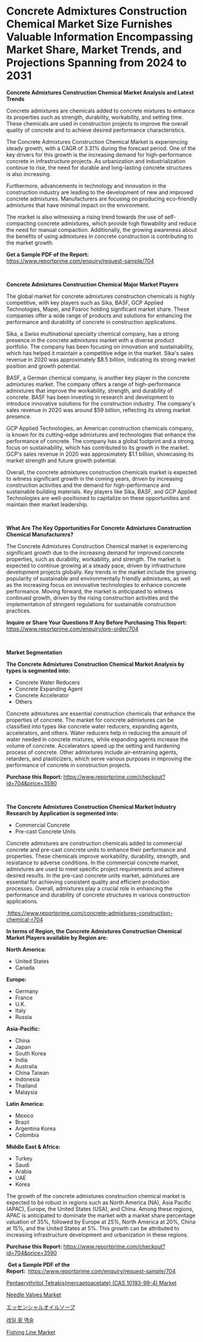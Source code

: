 <p><h1>Concrete Admixtures Construction Chemical Market Size Furnishes Valuable Information Encompassing Market Share, Market Trends, and Projections Spanning from 2024 to 2031</h1></p><p><strong>Concrete Admixtures Construction Chemical Market Analysis and Latest Trends</strong></p>
<p><p>Concrete admixtures are chemicals added to concrete mixtures to enhance its properties such as strength, durability, workability, and setting time. These chemicals are used in construction projects to improve the overall quality of concrete and to achieve desired performance characteristics.</p><p>The Concrete Admixtures Construction Chemical Market is experiencing steady growth, with a CAGR of 3.31% during the forecast period. One of the key drivers for this growth is the increasing demand for high-performance concrete in infrastructure projects. As urbanization and industrialization continue to rise, the need for durable and long-lasting concrete structures is also increasing.</p><p>Furthermore, advancements in technology and innovation in the construction industry are leading to the development of new and improved concrete admixtures. Manufacturers are focusing on producing eco-friendly admixtures that have minimal impact on the environment.</p><p>The market is also witnessing a rising trend towards the use of self-compacting concrete admixtures, which provide high flowability and reduce the need for manual compaction. Additionally, the growing awareness about the benefits of using admixtures in concrete construction is contributing to the market growth.</p></p>
<p><strong>Get a Sample PDF of the Report:&nbsp;</strong> <a href="https://www.reportprime.com/enquiry/request-sample/704">https://www.reportprime.com/enquiry/request-sample/704</a></p>
<p>&nbsp;</p>
<p><strong>Concrete Admixtures Construction Chemical Major Market Players</strong></p>
<p><p>The global market for concrete admixtures construction chemicals is highly competitive, with key players such as Sika, BASF, GCP Applied Technologies, Mapei, and Fosroc holding significant market share. These companies offer a wide range of products and solutions for enhancing the performance and durability of concrete in construction applications.</p><p>Sika, a Swiss multinational specialty chemical company, has a strong presence in the concrete admixtures market with a diverse product portfolio. The company has been focusing on innovation and sustainability, which has helped it maintain a competitive edge in the market. Sika's sales revenue in 2020 was approximately $8.5 billion, indicating its strong market position and growth potential.</p><p>BASF, a German chemical company, is another key player in the concrete admixtures market. The company offers a range of high-performance admixtures that improve the workability, strength, and durability of concrete. BASF has been investing in research and development to introduce innovative solutions for the construction industry. The company's sales revenue in 2020 was around $59 billion, reflecting its strong market presence.</p><p>GCP Applied Technologies, an American construction chemicals company, is known for its cutting-edge admixtures and technologies that enhance the performance of concrete. The company has a global footprint and a strong focus on sustainability, which has contributed to its growth in the market. GCP's sales revenue in 2020 was approximately $1.1 billion, showcasing its market strength and future growth potential.</p><p>Overall, the concrete admixtures construction chemicals market is expected to witness significant growth in the coming years, driven by increasing construction activities and the demand for high-performance and sustainable building materials. Key players like Sika, BASF, and GCP Applied Technologies are well-positioned to capitalize on these opportunities and maintain their market leadership.</p></p>
<p>&nbsp;</p>
<p><strong>What Are The Key Opportunities For Concrete Admixtures Construction Chemical Manufacturers?</strong></p>
<p><p>The Concrete Admixtures Construction Chemical market is experiencing significant growth due to the increasing demand for improved concrete properties, such as durability, workability, and strength. The market is expected to continue growing at a steady pace, driven by infrastructure development projects globally. Key trends in the market include the growing popularity of sustainable and environmentally friendly admixtures, as well as the increasing focus on innovative technologies to enhance concrete performance. Moving forward, the market is anticipated to witness continued growth, driven by the rising construction activities and the implementation of stringent regulations for sustainable construction practices.</p></p>
<p><strong>Inquire or Share Your Questions If Any Before Purchasing This Report:</strong> <a href="https://www.reportprime.com/enquiry/pre-order/704">https://www.reportprime.com/enquiry/pre-order/704</a></p>
<p>&nbsp;</p>
<p><strong>Market Segmentation</strong></p>
<p><strong>The Concrete Admixtures Construction Chemical Market Analysis by types is segmented into:</strong></p>
<p><ul><li>Concrete Water Reducers</li><li>Concrete Expanding Agent</li><li>Concrete Accelerator</li><li>Others</li></ul></p>
<p><p>Concrete admixtures are essential construction chemicals that enhance the properties of concrete. The market for concrete admixtures can be classified into types like concrete water reducers, expanding agents, accelerators, and others. Water reducers help in reducing the amount of water needed in concrete mixtures, while expanding agents increase the volume of concrete. Accelerators speed up the setting and hardening process of concrete. Other admixtures include air-entraining agents, retarders, and plasticizers, which serve various purposes in improving the performance of concrete in construction projects.</p></p>
<p><strong>Purchase this Report:&nbsp;</strong><a href="https://www.reportprime.com/checkout?id=704&price=3590">https://www.reportprime.com/checkout?id=704&price=3590</a></p>
<p>&nbsp;</p>
<p><strong>The Concrete Admixtures Construction Chemical Market Industry Research by Application is segmented into:</strong></p>
<p><ul><li>Commercial Concrete</li><li>Pre-cast Concrete Units</li></ul></p>
<p><p>Concrete admixtures are construction chemicals added to commercial concrete and pre-cast concrete units to enhance their performance and properties. These chemicals improve workability, durability, strength, and resistance to adverse conditions. In the commercial concrete market, admixtures are used to meet specific project requirements and achieve desired results. In the pre-cast concrete units market, admixtures are essential for achieving consistent quality and efficient production processes. Overall, admixtures play a crucial role in enhancing the performance and durability of concrete structures in various construction applications.</p></p>
<p><a href="https://www.reportprime.com/concrete-admixtures-construction-chemical-r704">&nbsp;https://www.reportprime.com/concrete-admixtures-construction-chemical-r704</a></p>
<p><strong>In terms of Region, the Concrete Admixtures Construction Chemical Market Players available by Region are:</strong></p>
<p>
    <p> <strong> North America: </strong>
        <ul>
            <li>United States</li>
            <li>Canada</li>
        </ul>
        </p> 
    <p> <strong> Europe: </strong>
        <ul>
            <li>Germany</li>
            <li>France</li>
            <li>U.K.</li>
            <li>Italy</li>
            <li>Russia</li>
        </ul>
        </p> 
    <p> <strong> Asia-Pacific: </strong>
        <ul>
            <li>China</li>
            <li>Japan</li>
            <li>South Korea</li>
            <li>India</li>
            <li>Australia</li>
            <li>China Taiwan</li>
            <li>Indonesia</li>
            <li>Thailand</li>
            <li>Malaysia</li>
        </ul>
        </p> 
    <p> <strong> Latin America: </strong>
        <ul>
            <li>Mexico</li>
            <li>Brazil</li>
            <li>Argentina Korea</li>
            <li>Colombia</li>
        </ul>
        </p> 
    <p> <strong> Middle East & Africa: </strong>
        <ul>
            <li>Turkey</li>
            <li>Saudi</li>
            <li>Arabia</li>
            <li>UAE</li>
            <li>Korea</li>
        </ul>
    </p>
    </p>
<p><p>The growth of the concrete admixtures construction chemical market is expected to be robust in regions such as North America (NA), Asia Pacific (APAC), Europe, the United States (USA), and China. Among these regions, APAC is anticipated to dominate the market with a market share percentage valuation of 35%, followed by Europe at 25%, North America at 20%, China at 15%, and the United States at 5%. This growth can be attributed to increasing infrastructure development and urbanization in these regions.</p></p>
<p><strong>Purchase this Report: </strong><a href="https://www.reportprime.com/checkout?id=704&price=3590">https://www.reportprime.com/checkout?id=704&price=3590</a></p>
<p>&nbsp;<strong>Get a Sample PDF of the Report:&nbsp;&nbsp;</strong><a href="https://www.reportprime.com/enquiry/request-sample/704">https://www.reportprime.com/enquiry/request-sample/704</a></p>
<p><strong></strong></p>
<p><p><a href="https://medium.com/@soloncarter54/insights-into-the-pentaerythritol-tetrakis-mercaptoacetate-cas-10193-99-4-market-market-24768ce4aeec">Pentaerythritol Tetrakis(mercaptoacetate) (CAS 10193-99-4) Market</a></p><p><a href="https://www.linkedin.com/pulse/comprehensive-analysis-global-needle-valves-market-growth-slfgc?trackingId=2JyboQjGOOo0SCATf6YruQ%3D%3D">Needle Valves Market</a></p><p><a href="https://medium.com/@germanberge1968/%E3%82%A8%E3%83%83%E3%82%BB%E3%83%B3%E3%82%B7%E3%83%A3%E3%83%AB%E3%82%AA%E3%82%A4%E3%83%AB%E7%9F%B3%E9%B9%B8%E5%B8%82%E5%A0%B4%E8%A6%8F%E6%A8%A1-%E6%88%90%E9%95%B7-%E5%B8%82%E5%A0%B4%E3%82%BB%E3%82%B0%E3%83%A1%E3%83%B3%E3%83%86%E3%83%BC%E3%82%B7%E3%83%A7%E3%83%B3%E3%81%A8%E5%9C%B0%E5%9F%9F%E3%81%AE%E6%B4%9E%E5%AF%9F%E3%81%AB%E3%82%88%E3%82%8B%E6%A5%AD%E7%95%8C%E5%88%86%E6%9E%90%E3%81%A82031%E5%B9%B4%E3%81%BE%E3%81%A7%E3%81%AE%E4%BA%88%E6%B8%AC-958afb8ea2cf">エッセンシャルオイルソープ</a></p><p><a href="https://medium.com/@cierrahayes645/%EB%A0%88%EC%9D%BC-%ED%9C%A0-%EC%B6%95-%EC%8B%9C%EC%9E%A5-%EC%A0%84%EB%A7%9D-%EC%99%84%EC%A0%84%ED%95%9C-%EC%82%B0%EC%97%85-%EB%B6%84%EC%84%9D-2024%EB%85%84%EB%B6%80%ED%84%B0-2031%EB%85%84%EA%B9%8C%EC%A7%80-030542a60896">레일 휠 액슬</a></p><p><a href="https://www.linkedin.com/pulse/fishing-line-market-research-report-forecast-growth-prospects-dqoae">Fishing Line Market</a></p></p>
